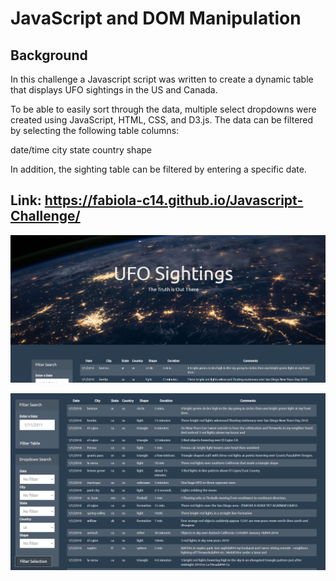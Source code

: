 # JavaScript and DOM Manipulation


## Background

In this challenge a Javascript script was written to create a dynamic table that displays UFO sightings in the US and Canada.

To be able to easily sort through the data, multiple select dropdowns were created using JavaScript, HTML, CSS, and D3.js. The data can be filtered by selecting
the following table columns:

date/time
city
state
country
shape

In addition, the sighting table can be filtered by entering a specific date.

## Link: https://fabiola-c14.github.io/Javascript-Challenge/

![](static/images/image_1.PNG)


![](static/images/image_2.PNG)
